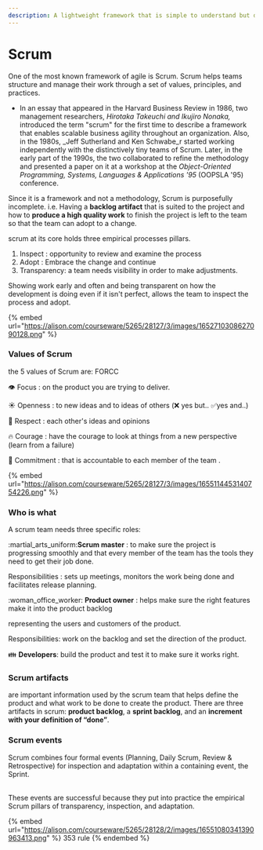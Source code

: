 ```yaml
---
description: A lightweight framework that is simple to understand but difficult to master.
---
```


# Scrum

One of the most known framework of agile is Scrum. Scrum helps teams structure and manage their work through a set of values, principles, and practices.

* In an essay that appeared in the Harvard Business Review in 1986, two management researchers, _Hirotaka Takeuchi and Ikujiro Nonaka,_ introduced the term "scrum" for the first time to describe a framework that enables scalable business agility throughout an organization. Also, in the 1980s, _Jeff Sutherland and Ken Schwabe_r started working independently with the distinctively tiny teams of Scrum. Later, in the early part of the 1990s, the two collaborated to refine the methodology and presented a paper on it at a workshop at the _Object-Oriented Programming, Systems, Languages & Applications '95_ (OOPSLA '95) conference.

Since it is a framework and not a methodology, Scrum is purposefully incomplete. i.e. Having a **backlog artifact** that is suited to the project and how to  **produce a high quality work** to finish the project is left to the team so that  the team can adopt to a change.&#x20;

scrum at its core holds three empirical processes pillars.

1. Inspect : opportunity to review and examine the process
2. Adopt : Embrace the change and continue&#x20;
3. Transparency: a team needs visibility in order to make adjustments.&#x20;

Showing work early and often and being transparent on how the development is doing even if it isn't perfect, allows the team to inspect the process and adopt.

{% embed url="https://alison.com/courseware/5265/28127/3/images/1652710308627090128.png" %}

### Values of Scrum

the 5 values of Scrum are: FORCC

:eye: Focus : on the product you are trying to deliver.

:sunny: Openness : to new ideas and to ideas of others  (❌ yes but..  ✅yes and..)

:crown: Respect :  each other's ideas and opinions&#x20;

:fire: Courage : have the courage to look at things from a new perspective (learn from a failure)  &#x20;

:handshake: Commitment : that is accountable to each member of the team .&#x20;

{% embed url="https://alison.com/courseware/5265/28127/3/images/1655114453140754226.png" %}

### Who is what&#x20;

A scrum team needs three specific roles:

:martial\_arts\_uniform:**Scrum master** : to make sure the project is progressing smoothly and that every member of the team has the tools they need to get their job done.

&#x20;   Responsibilities : sets up meetings, monitors the work being done and facilitates release planning.&#x20;

:woman\_office\_worker: **Product owner** : helps make sure the right features make it into the product backlog

representing the users and customers of the product.

&#x20;     Responsibilities: work on the backlog and set the direction of the product.

:family: **Developers**: build the product and test it to make sure it works right.

### Scrum artifacts

are important information used by the scrum team that helps define the product and what work to be done to create the product. There are three artifacts in scrum: **product backlog**, a **sprint backlog**, and an **increment with your definition of “done”**.

### Scrum events&#x20;

Scrum combines four formal events (Planning, Daily Scrum, Review & Retrospective) for inspection and adaptation within a containing event, the Sprint.&#x20;

\
These events are successful because they put into practice the empirical Scrum pillars of transparency, inspection, and adaptation.

{% embed url="https://alison.com/courseware/5265/28128/2/images/16551080341390963413.png" %}
353 rule
{% endembed %}

